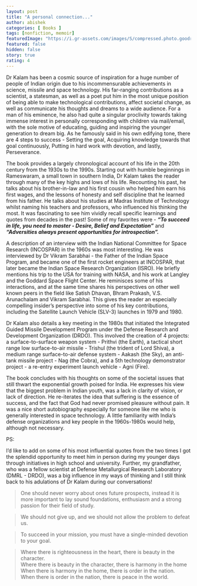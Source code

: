 ```yaml
---
layout: post
title: "A personal connection..."
author: abishek
categories: [ Books ]
tags: [nonfiction, memoir]
featuredImage: "https://i.gr-assets.com/images/S/compressed.photo.goodreads.com/books/1588286863l/634583._SY475_.jpg"
featured: false
hidden: false
story: true
rating: 4
---
```


Dr Kalam has been a cosmic source of inspiration for a huge number of people of Indian origin due to his incommensurable achievements in science, missile and space technology. His far-ranging contributions as a scientist, a statesman, as well as a poet put him in the most unique position of being able to make technological contributions, affect societal change, as well as communicate his thoughts and dreams to a wide audience. For a man of his eminence, he also had quite a singular proclivity towards taking immense interest in personally corresponding with children via mail/email, with the sole motive of educating, guiding and inspiring the younger generation to dream big. As he famously said in his own edifying tone, there are 4 steps to success - Setting the goal, Acquiring knowledge towards that goal continuously, Putting in hard work with devotion, and lastly, Perseverance.

The book provides a largely chronological account of his life in the 20th century from the 1930s to the 1990s. Starting out with humble beginnings in Rameswaram, a small town in southern India, Dr Kalam takes the reader through many of the key highs and lows of his life. Recounting his past, he talks about his brother-in-law and his first cousin who helped him earn his first wages, and the lessons of honesty and self discipline that he learned from his father. He talks about his studies at Madras Institute of Technology whilst naming his teachers and professors, who influenced his thinking the most. It was fascinating to see him vividly recall specific learnings and quotes from decades in the past! Some of my favorites were - ***“To succeed in life, you need to master - Desire, Belief and Expectation”*** and ***“Adversities always present opportunities for introspection”.***

A description of an interview with the Indian National Committee for Space Research (INCOSPAR) in the 1960s was most interesting. He was interviewed by Dr Vikram Sarabhai - the Father of the Indian Space Program, and became one of the first rocket engineers at INCOSPAR, that later became the Indian Space Research Organization (ISRO). He briefly mentions his trip to the USA for training with NASA, and his work at Langley and the Goddard Space Flight Center. He reminisces some of his interactions, and at the same time shares his perspectives on other well known peers in the field like Satish Dhavan, Bhram Prakash, V.S. Arunachalam and Vikram Sarabhai. This gives the reader an especially compelling insider’s perspective into some of his key contributions, including the Satellite Launch Vehicle (SLV-3) launches in 1979 and 1980.

Dr Kalam also details a key meeting in the 1980s that initiated the Integrated Guided Missile Development Program under the Defense Research and Development Organization (DRDO). This involved the creation of 4 projects: a surface-to-surface weapon system - Prithvi (the Earth), a tactical short range low surface-to-air missile - Trishul (the trident of Lord Shiva), a medium range surface-to-air defense system - Aakash (the Sky), an anti-tank missile project - Nag (the Cobra), and a 5th technology demonstrator project - a re-entry experiment launch vehicle - Agni (Fire).

The book concludes with his thoughts on some of the societal issues that still thwart the exponential growth poised for India. He expresses his view that the biggest problem in Indian youth, was a lack in clarity of vision, or lack of direction. He re-iterates the idea that suffering is the essence of success, and the fact that God had never promised pleasure without pain. It was a nice short autobiography especially for someone like me who is generally interested in space technology. A little familiarity with India’s defense organizations and key people in the 1960s-1980s would help, although not necessary.

PS:

I’d like to add on some of his most influential quotes from the two times I got the splendid opportunity to meet him in person during my younger days through initiatives in high school and university. Further, my grandfather, who was a fellow scientist at Defense Metallurgical Research Laboratory (DMRL - DRDO), was a big influence in my ways of thinking and I still think back to his adulations of Dr Kalam during our conversations!

>One should never worry about ones future prospects, instead it is more important to lay sound foundations, enthusiasm and a strong passion for their field of study.

>We should not give up, and we should not allow the problem to defeat us.

>To succeed in your mission, you must have a single-minded devotion to your goal.

>Where there is righteousness in the heart, there is beauty in the character.<br />
Where there is beauty in the character, there is harmony in the home<br />
When there is harmony in the home, there is order in the nation.<br />
When there is order in the nation, there is peace in the world.<br />
